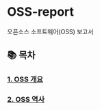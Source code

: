 # OSS-report
오픈소스 소프트웨어(OSS) 보고서

## 📚 목차
### [1. OSS 개요](https://github.com/oneteam123nkj/OSS-report/blob/main/OSS%20%EA%B0%9C%EC%9A%94.md)
### [2. OSS 역사](https://github.com/oneteam123nkj/OSS-report/blob/main/OSS%20%EC%97%AD%EC%82%AC.md)
